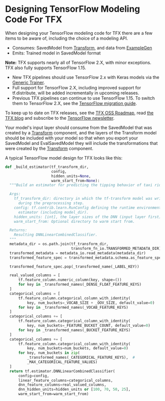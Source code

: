 # Designing TensorFlow Modeling Code For TFX

When designing your TensorFlow modeling code for TFX there are a few items to be
aware of, including the choice of a modeling API.

* Consumes: SavedModel from [Transform](transform.md), and data from
[ExampleGen](examplegen.md)
* Emits: Trained model in SavedModel format

<aside class="note" id="tf2-support"><b>Note:</b> TFX supports nearly all of
  TensorFlow 2.X, with minor exceptions. TFX also fully supports TensorFlow
  1.15.

<ul>
  <li>New TFX pipelines should use TensorFlow 2.x with Keras models via the
    <a href="https://github.com/tensorflow/community/blob/master/rfcs/20200117-tfx-generic-trainer.md">Generic Trainer</a>.</li>
  <li>Full support for TensorFlow 2.X, including improved support for
    tf.distribute, will be added incrementally in upcoming releases.</li>
  <li>Previous TFX pipelines can continue to use TensorFlow 1.15. To switch them
    to TensorFlow 2.X, see the
    <a href="https://www.tensorflow.org/guide/migrate">TensorFlow migration guide</a>.</li>
</ul>

To keep up to date on TFX releases, see the
<a href="https://github.com/tensorflow/tfx/blob/master/ROADMAP.md">TFX OSS
Roadmap</a>, read
<a href="https://blog.tensorflow.org/search?label=TFX&max-results=20">the TFX
blog</a> and subscribe to the
<a href="https://services.google.com/fb/forms/tensorflow/">TensorFlow
newsletter</a>.

</aside>

Your model's input layer should consume from the SavedModel that was created by
a [Transform](transform.md) component, and the layers of the Transform model should
be included with your model so that when you export your SavedModel and
EvalSavedModel they will include the transformations that were created by the
[Transform](transform.md) component.

A typical TensorFlow model design for TFX looks like this:

```python
def _build_estimator(tf_transform_dir,
                     config,
                     hidden_units=None,
                     warm_start_from=None):
  """Build an estimator for predicting the tipping behavior of taxi riders.

  Args:
    tf_transform_dir: directory in which the tf-transform model was written
      during the preprocessing step.
    config: tf.contrib.learn.RunConfig defining the runtime environment for the
      estimator (including model_dir).
    hidden_units: [int], the layer sizes of the DNN (input layer first)
    warm_start_from: Optional directory to warm start from.

  Returns:
    Resulting DNNLinearCombinedClassifier.
  """
  metadata_dir = os.path.join(tf_transform_dir,
                              transform_fn_io.TRANSFORMED_METADATA_DIR)
  transformed_metadata = metadata_io.read_metadata(metadata_dir)
  transformed_feature_spec = transformed_metadata.schema.as_feature_spec()

  transformed_feature_spec.pop(_transformed_name(_LABEL_KEY))

  real_valued_columns = [
      tf.feature_column.numeric_column(key, shape=())
      for key in _transformed_names(_DENSE_FLOAT_FEATURE_KEYS)
  ]
  categorical_columns = [
      tf.feature_column.categorical_column_with_identity(
          key, num_buckets=_VOCAB_SIZE + _OOV_SIZE, default_value=0)
      for key in _transformed_names(_VOCAB_FEATURE_KEYS)
  ]
  categorical_columns += [
      tf.feature_column.categorical_column_with_identity(
          key, num_buckets=_FEATURE_BUCKET_COUNT, default_value=0)
      for key in _transformed_names(_BUCKET_FEATURE_KEYS)
  ]
  categorical_columns += [
      tf.feature_column.categorical_column_with_identity(
          key, num_buckets=num_buckets, default_value=0)
      for key, num_buckets in zip(
          _transformed_names(_CATEGORICAL_FEATURE_KEYS),  #
          _MAX_CATEGORICAL_FEATURE_VALUES)
  ]
  return tf.estimator.DNNLinearCombinedClassifier(
      config=config,
      linear_feature_columns=categorical_columns,
      dnn_feature_columns=real_valued_columns,
      dnn_hidden_units=hidden_units or [100, 70, 50, 25],
      warm_start_from=warm_start_from)
```
